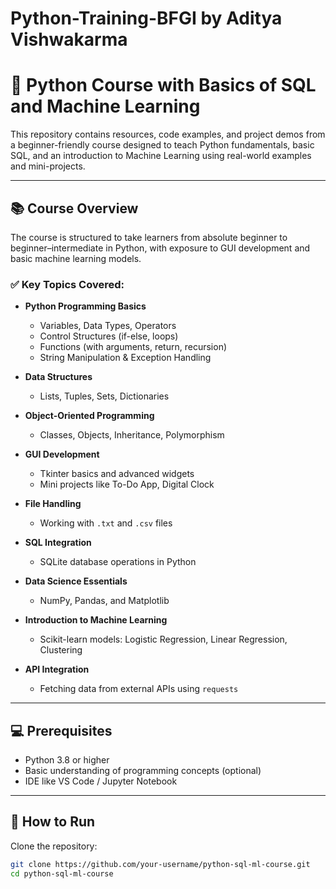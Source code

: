 # Python-Training-BFGI by Aditya Vishwakarma
# 🐍 Python Course with Basics of SQL and Machine Learning

This repository contains resources, code examples, and project demos from a beginner-friendly course designed to teach Python fundamentals, basic SQL, and an introduction to Machine Learning using real-world examples and mini-projects.

---

## 📚 Course Overview

The course is structured to take learners from absolute beginner to beginner–intermediate in Python, with exposure to GUI development and basic machine learning models.

### ✅ Key Topics Covered:

- **Python Programming Basics**
  - Variables, Data Types, Operators
  - Control Structures (if-else, loops)
  - Functions (with arguments, return, recursion)
  - String Manipulation & Exception Handling

- **Data Structures**
  - Lists, Tuples, Sets, Dictionaries

- **Object-Oriented Programming**
  - Classes, Objects, Inheritance, Polymorphism

- **GUI Development**
  - Tkinter basics and advanced widgets
  - Mini projects like To-Do App, Digital Clock

- **File Handling**
  - Working with `.txt` and `.csv` files

- **SQL Integration**
  - SQLite database operations in Python

- **Data Science Essentials**
  - NumPy, Pandas, and Matplotlib

- **Introduction to Machine Learning**
  - Scikit-learn models: Logistic Regression, Linear Regression, Clustering

- **API Integration**
  - Fetching data from external APIs using `requests`

---

## 💻 Prerequisites

- Python 3.8 or higher
- Basic understanding of programming concepts (optional)
- IDE like VS Code / Jupyter Notebook

---

## 🚀 How to Run

Clone the repository:

```bash
git clone https://github.com/your-username/python-sql-ml-course.git
cd python-sql-ml-course
